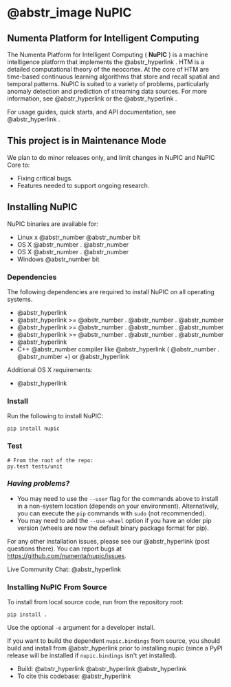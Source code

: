 #  @abstr_image NuPIC

## Numenta Platform for Intelligent Computing

The Numenta Platform for Intelligent Computing ( **NuPIC** ) is a machine intelligence platform that implements the @abstr_hyperlink . HTM is a detailed computational theory of the neocortex. At the core of HTM are time-based continuous learning algorithms that store and recall spatial and temporal patterns. NuPIC is suited to a variety of problems, particularly anomaly detection and prediction of streaming data sources. For more information, see @abstr_hyperlink or the @abstr_hyperlink .

For usage guides, quick starts, and API documentation, see @abstr_hyperlink .

## This project is in Maintenance Mode

We plan to do minor releases only, and limit changes in NuPIC and NuPIC Core to:

  * Fixing critical bugs.
  * Features needed to support ongoing research.



## Installing NuPIC

NuPIC binaries are available for:

  * Linux x @abstr_number @abstr_number bit
  * OS X @abstr_number . @abstr_number 
  * OS X @abstr_number . @abstr_number 
  * Windows @abstr_number bit



### Dependencies

The following dependencies are required to install NuPIC on all operating systems.

  * @abstr_hyperlink 
  * @abstr_hyperlink >= @abstr_number . @abstr_number . @abstr_number 
  * @abstr_hyperlink >= @abstr_number . @abstr_number . @abstr_number 
  * @abstr_hyperlink >= @abstr_number . @abstr_number . @abstr_number 
  * @abstr_hyperlink 
  * C++ @abstr_number compiler like @abstr_hyperlink ( @abstr_number . @abstr_number +) or @abstr_hyperlink 



Additional OS X requirements:

  * @abstr_hyperlink 



### Install

Run the following to install NuPIC:
    
    
    pip install nupic
    

### Test
    
    
    # From the root of the repo:
    py.test tests/unit
    

### _Having problems?_

  * You may need to use the `--user` flag for the commands above to install in a non-system location (depends on your environment). Alternatively, you can execute the `pip` commands with `sudo` (not recommended).
  * You may need to add the `--use-wheel` option if you have an older pip version (wheels are now the default binary package format for pip).



For any other installation issues, please see our @abstr_hyperlink (post questions there). You can report bugs at https://github.com/numenta/nupic/issues.

Live Community Chat: @abstr_hyperlink 

### Installing NuPIC From Source

To install from local source code, run from the repository root:
    
    
    pip install .
    

Use the optional `-e` argument for a developer install.

If you want to build the dependent `nupic.bindings` from source, you should build and install from @abstr_hyperlink prior to installing nupic (since a PyPI release will be installed if `nupic.bindings` isn't yet installed).

  * Build: @abstr_hyperlink @abstr_hyperlink @abstr_hyperlink 
  * To cite this codebase: @abstr_hyperlink 


